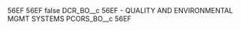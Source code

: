 <?xml version="1.0" encoding="UTF-8"?>
<CustomMetadata xmlns="http://soap.sforce.com/2006/04/metadata" xmlns:xsi="http://www.w3.org/2001/XMLSchema-instance" xmlns:xsd="http://www.w3.org/2001/XMLSchema">
    <description>56EF</description>
    <label>56EF</label>
    <protected>false</protected>
    <values>
        <field>DCR_BO__c</field>
        <value xsi:type="xsd:string">56EF - QUALITY AND ENVIRONMENTAL MGMT SYSTEMS</value>
    </values>
    <values>
        <field>PCORS_BO__c</field>
        <value xsi:type="xsd:string">56EF</value>
    </values>
</CustomMetadata>
